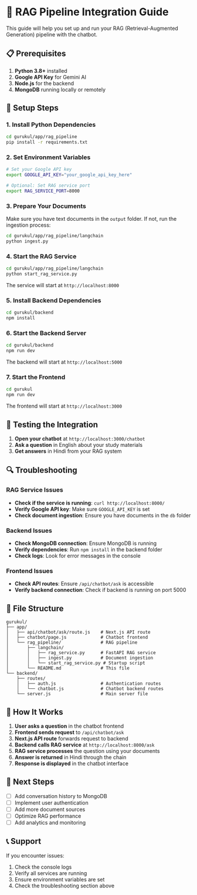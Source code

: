 # 🚀 RAG Pipeline Integration Guide

This guide will help you set up and run your RAG (Retrieval-Augmented Generation) pipeline with the chatbot.

## 📋 Prerequisites

1. **Python 3.8+** installed
2. **Google API Key** for Gemini AI
3. **Node.js** for the backend
4. **MongoDB** running locally or remotely

## 🔧 Setup Steps

### 1. Install Python Dependencies

```bash
cd gurukul/app/rag_pipeline
pip install -r requirements.txt
```

### 2. Set Environment Variables

```bash
# Set your Google API key
export GOOGLE_API_KEY="your_google_api_key_here"

# Optional: Set RAG service port
export RAG_SERVICE_PORT=8000
```

### 3. Prepare Your Documents

Make sure you have text documents in the `output` folder. If not, run the ingestion process:

```bash
cd gurukul/app/rag_pipeline/langchain
python ingest.py
```

### 4. Start the RAG Service

```bash
cd gurukul/app/rag_pipeline/langchain
python start_rag_service.py
```

The service will start at `http://localhost:8000`

### 5. Install Backend Dependencies

```bash
cd gurukul/backend
npm install
```

### 6. Start the Backend Server

```bash
cd gurukul/backend
npm run dev
```

The backend will start at `http://localhost:5000`

### 7. Start the Frontend

```bash
cd gurukul
npm run dev
```

The frontend will start at `http://localhost:3000`

## 🧪 Testing the Integration

1. **Open your chatbot** at `http://localhost:3000/chatbot`
2. **Ask a question** in English about your study materials
3. **Get answers** in Hindi from your RAG system

## 🔍 Troubleshooting

### RAG Service Issues

- **Check if the service is running**: `curl http://localhost:8000/`
- **Verify Google API key**: Make sure `GOOGLE_API_KEY` is set
- **Check document ingestion**: Ensure you have documents in the `db` folder

### Backend Issues

- **Check MongoDB connection**: Ensure MongoDB is running
- **Verify dependencies**: Run `npm install` in the backend folder
- **Check logs**: Look for error messages in the console

### Frontend Issues

- **Check API routes**: Ensure `/api/chatbot/ask` is accessible
- **Verify backend connection**: Check if backend is running on port 5000

## 📁 File Structure

```
gurukul/
├── app/
│   ├── api/chatbot/ask/route.js    # Next.js API route
│   ├── chatbot/page.js             # Chatbot frontend
│   └── rag_pipeline/               # RAG pipeline
│       ├── langchain/
│       │   ├── rag_service.py      # FastAPI RAG service
│       │   ├── ingest.py           # Document ingestion
│       │   └── start_rag_service.py # Startup script
│       └── README.md               # This file
└── backend/
    ├── routes/
    │   ├── auth.js                 # Authentication routes
    │   └── chatbot.js              # Chatbot backend routes
    └── server.js                   # Main server file
```

## 🎯 How It Works

1. **User asks a question** in the chatbot frontend
2. **Frontend sends request** to `/api/chatbot/ask`
3. **Next.js API route** forwards request to backend
4. **Backend calls RAG service** at `http://localhost:8000/ask`
5. **RAG service processes** the question using your documents
6. **Answer is returned** in Hindi through the chain
7. **Response is displayed** in the chatbot interface

## 🚀 Next Steps

- [ ] Add conversation history to MongoDB
- [ ] Implement user authentication
- [ ] Add more document sources
- [ ] Optimize RAG performance
- [ ] Add analytics and monitoring

## 📞 Support

If you encounter issues:
1. Check the console logs
2. Verify all services are running
3. Ensure environment variables are set
4. Check the troubleshooting section above
